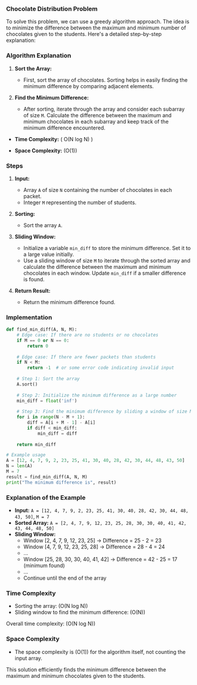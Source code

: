 ### Chocolate Distribution Problem

To solve this problem, we can use a greedy algorithm approach. The idea is to minimize the difference between the maximum and minimum number of chocolates given to the students. Here's a detailed step-by-step explanation:

### Algorithm Explanation

1. **Sort the Array:**
   - First, sort the array of chocolates. Sorting helps in easily finding the minimum difference by comparing adjacent elements.

2. **Find the Minimum Difference:**
   - After sorting, iterate through the array and consider each subarray of size `M`. Calculate the difference between the maximum and minimum chocolates in each subarray and keep track of the minimum difference encountered.

- **Time Complexity:** \( O(N log N) \)

- **Space Complexity:** \(O(1)\)

### Steps

1. **Input:**
   - Array `A` of size `N` containing the number of chocolates in each packet.
   - Integer `M` representing the number of students.

2. **Sorting:**
   - Sort the array `A`.

3. **Sliding Window:**
   - Initialize a variable `min_diff` to store the minimum difference. Set it to a large value initially.
   - Use a sliding window of size `M` to iterate through the sorted array and calculate the difference between the maximum and minimum chocolates in each window. Update `min_diff` if a smaller difference is found.

4. **Return Result:**
   - Return the minimum difference found.

### Implementation

```python
def find_min_diff(A, N, M):
    # Edge case: If there are no students or no chocolates
    if M == 0 or N == 0:
        return 0
    
    # Edge case: If there are fewer packets than students
    if N < M:
        return -1  # or some error code indicating invalid input
    
    # Step 1: Sort the array
    A.sort()
    
    # Step 2: Initialize the minimum difference as a large number
    min_diff = float('inf')
    
    # Step 3: Find the minimum difference by sliding a window of size M
    for i in range(N - M + 1):
        diff = A[i + M - 1] - A[i]
        if diff < min_diff:
            min_diff = diff
            
    return min_diff

# Example usage
A = [12, 4, 7, 9, 2, 23, 25, 41, 30, 40, 28, 42, 30, 44, 48, 43, 50]
N = len(A)
M = 7
result = find_min_diff(A, N, M)
print("The minimum difference is", result)
```

### Explanation of the Example

- **Input:** `A = [12, 4, 7, 9, 2, 23, 25, 41, 30, 40, 28, 42, 30, 44, 48, 43, 50]`, `M = 7`
- **Sorted Array:** `A = [2, 4, 7, 9, 12, 23, 25, 28, 30, 30, 40, 41, 42, 43, 44, 48, 50]`
- **Sliding Window:**
  - Window [2, 4, 7, 9, 12, 23, 25] → Difference = 25 - 2 = 23
  - Window [4, 7, 9, 12, 23, 25, 28] → Difference = 28 - 4 = 24
  - ...
  - Window [25, 28, 30, 30, 40, 41, 42] → Difference = 42 - 25 = 17 (minimum found)
  - ...
  - Continue until the end of the array

### Time Complexity

- Sorting the array: \(O(N log N)\)
- Sliding window to find the minimum difference: \(O(N)\)

Overall time complexity: \(O(N log N)\)

### Space Complexity

- The space complexity is \(O(1)\) for the algorithm itself, not counting the input array.

This solution efficiently finds the minimum difference between the maximum and minimum chocolates given to the students.